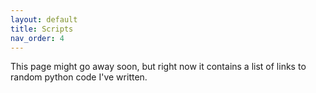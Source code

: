 ```yaml
---
layout: default
title: Scripts
nav_order: 4
---
```


This page might go away soon, but right now it contains a list of links to random python code I've written.